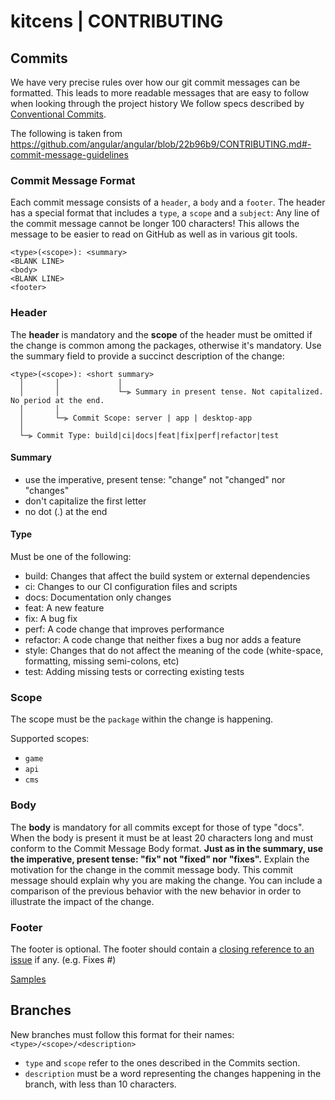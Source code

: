 # kitcens | CONTRIBUTING

## Commits

We have very precise rules over how our git commit messages can be formatted. This leads to more readable messages that are easy to follow when looking through the project history
We follow specs described by [Conventional Commits](https://www.conventionalcommits.org/).

The following is taken from https://github.com/angular/angular/blob/22b96b9/CONTRIBUTING.md#-commit-message-guidelines

### Commit Message Format

Each commit message consists of a `header`, a `body` and a `footer`. The header has a special format that includes a `type`, a `scope` and a `subject`:
Any line of the commit message cannot be longer 100 characters! This allows the message to be easier to read on GitHub as well as in various git tools.

```
<type>(<scope>): <summary>
<BLANK LINE>
<body>
<BLANK LINE>
<footer>
```

### Header

The **header** is mandatory and the **scope** of the header must be omitted if the change is common among the packages, otherwise it's mandatory. Use the summary field to provide a succinct description of the change:

```
<type>(<scope>): <short summary>
  │       │             │
  │       │             └─⫸ Summary in present tense. Not capitalized. No period at the end.
  │       │
  │       └─⫸ Commit Scope: server | app | desktop-app
  │
  └─⫸ Commit Type: build|ci|docs|feat|fix|perf|refactor|test
```

#### Summary

- use the imperative, present tense: "change" not "changed" nor "changes"
- don't capitalize the first letter
- no dot (.) at the end

#### Type

Must be one of the following:

- build: Changes that affect the build system or external dependencies
- ci: Changes to our CI configuration files and scripts
- docs: Documentation only changes
- feat: A new feature
- fix: A bug fix
- perf: A code change that improves performance
- refactor: A code change that neither fixes a bug nor adds a feature
- style: Changes that do not affect the meaning of the code (white-space, formatting, missing semi-colons, etc)
- test: Adding missing tests or correcting existing tests

### Scope

The scope must be the `package` within the change is happening.

Supported scopes:

- `game`
- `api`
- `cms`

### Body

The **body** is mandatory for all commits except for those of type "docs". When the body is present it must be at least 20 characters long and must conform to the Commit Message Body format.
**Just as in the summary, use the imperative, present tense: "fix" not "fixed" nor "fixes".**
Explain the motivation for the change in the commit message body. This commit message should explain why you are making the change. You can include a comparison of the previous behavior with the new behavior in order to illustrate the impact of the change.

### Footer

The footer is optional. The footer should contain a [closing reference to an issue](https://docs.github.com/en/issues/tracking-your-work-with-issues/linking-a-pull-request-to-an-issue) if any. (e.g. Fixes #<issue-number>)

[Samples](https://github.com/angular/angular/commits/master)

## Branches

New branches must follow this format for their names: `<type>/<scope>/<description>`

- `type` and `scope` refer to the ones described in the Commits section.
- `description` must be a word representing the changes happening in the branch, with less than 10 characters.

